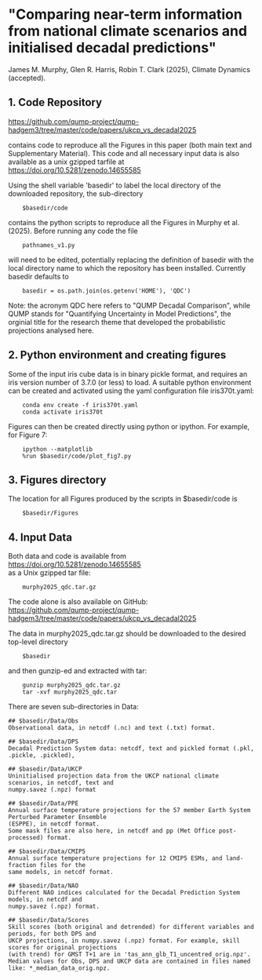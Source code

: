 # "Comparing near-term information from national climate scenarios and initialised decadal predictions"
James M. Murphy, Glen R. Harris, Robin T. Clark (2025), Climate Dynamics (accepted).

## 1. Code Repository
https://github.com/qump-project/qump-hadgem3/tree/master/code/papers/ukcp_vs_decadal2025

contains code to reproduce all the Figures in this paper (both main text and Supplementary Material).
This code and all necessary input data is also available as a unix gzipped tarfile at  
https://doi.org/10.5281/zenodo.14655585  

Using the shell variable 'basedir' to label the local directory of the downloaded repository, the sub-directory  
```
    $basedir/code
```
contains the python scripts to reproduce all the Figures in Murphy et al. (2025). Before running any code the file  
```
    pathnames_v1.py
```
will need to be edited, potentially replacing the definition of basedir with the local directory name to which the 
repository has been installed. Currently basedir defaults to  
```
    basedir = os.path.join(os.getenv('HOME'), 'QDC')
```

Note: the acronym QDC here refers to "QUMP Decadal Comparison", while QUMP stands for 
"Quantifying Uncertainty in Model Predictions", the orginial title for the research theme that developed 
the probabilistic projections analysed here.

## 2. Python environment and creating figures
Some of the input iris cube data is in binary pickle format, and requires an iris version number of 3.7.0 (or less)
to load. A suitable python environment can be created and activated using the  yaml configuration file iris370t.yaml:  
```
    conda env create -f iris370t.yaml
    conda activate iris370t
```

Figures can then be created directly using python or ipython. For example, for Figure 7:  
```
    ipython --matplotlib  
    %run $basedir/code/plot_fig7.py
```

## 3. Figures directory
The location for all Figures produced by the scripts in $basedir/code is  
```
    $basedir/Figures
```

## 4. Input Data
Both data and code is available from https://doi.org/10.5281/zenodo.14655585  
as a Unix gzipped tar file:  
```
    murphy2025_qdc.tar.gz
```

The code alone is also available on GitHub:  
https://github.com/qump-project/qump-hadgem3/tree/master/code/papers/ukcp_vs_decadal2025  

The data in murphy2025_qdc.tar.gz should be downloaded to the desired top-level directory  
```
    $basedir
```  
and then gunzip-ed and extracted with tar:  
```
    gunzip murphy2025_qdc.tar.gz  
    tar -xvf murphy2025_qdc.tar
```

There are seven sub-directories in Data:  

    ## $basedir/Data/Obs  
    Observational data, in netcdf (.nc) and text (.txt) format.

    ## $basedir/Data/DPS  
    Decadal Prediction System data: netcdf, text and pickled format (.pkl, .pickle, .pickled),

    ## $basedir/Data/UKCP  
    Uninitialised projection data from the UKCP national climate scenarios, in netcdf, text and 
    numpy.savez (.npz) format

    ## $basedir/Data/PPE  
    Annual surface temperature projections for the 57 member Earth System Perturbed Parameter Ensemble 
    (ESPPE), in netcdf format. 
    Some mask files are also here, in netcdf and pp (Met Office post-processed) format. 

    ## $basedir/Data/CMIP5  
    Annual surface temperature projections for 12 CMIP5 ESMs, and land-fraction files for the 
    same models, in netcdf format.

    ## $basedir/Data/NAO  
    Different NAO indices calculated for the Decadal Prediction System models, in netcdf and
    numpy.savez (.npz) format. 

    ## $basedir/Data/Scores  
    Skill scores (both original and detrended) for different variables and periods, for both DPS and 
    UKCP projections, in numpy.savez (.npz) format. For example, skill scores for original projections 
    (with trend) for GMST T+1 are in 'tas_ann_glb_T1_uncentred_orig.npz'.
    Median values for Obs, DPS and UKCP data are contained in files named like: *_median_data_orig.npz.


